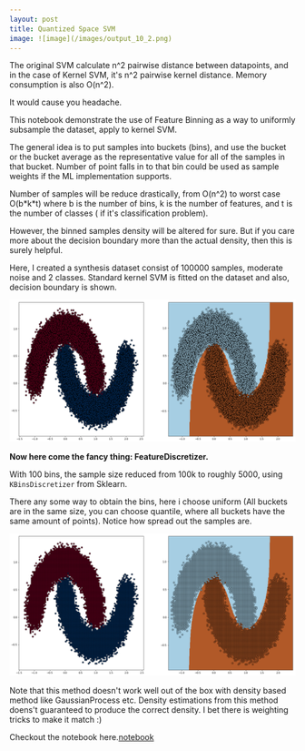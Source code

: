 ```yaml
---
layout: post
title: Quantized Space SVM
image: ![image](/images/output_10_2.png)
---
```




The original SVM calculate n^2 pairwise distance between datapoints, and in the case of Kernel SVM, it's n^2 pairwise kernel distance. Memory consumption is also O(n^2). 

It would cause you headache.

This notebook demonstrate the use of Feature Binning as a way to uniformly subsample the dataset, apply to kernel SVM. 



The general idea is to put samples into buckets (bins), and use the bucket or the bucket average as the representative value for all of the samples in that bucket. Number of point falls in to that bin could be used as sample weights if the ML implementation supports.


Number of samples will be reduce drastically, from O(n^2) to worst case O(b\*k\*t) where b is the number of bins, k is the number of features, and t is the number of classes ( if it's classification problem).



However, the binned samples density will be altered for sure. But if you care more about the decision boundary more than the actual density, then this is surely helpful.
    


Here, I created a synthesis dataset consist of 100000 samples, moderate noise and 2 classes. Standard kernel SVM is fitted on the dataset and also, decision boundary is shown.



![image](/images/output_6_2.png )



**Now here come the fancy thing: FeatureDiscretizer.**

With 100 bins, the sample size reduced from 100k to roughly 5000, using ```KBinsDiscretizer``` from Sklearn. 


There any some way to obtain the bins, here i choose uniform (All buckets are in the same size, you can choose quantile, where all buckets have the same amount of points). Notice how spread out the samples are. 





![image](/images/output_10_2.png )


Note that this method doesn't work well out of the box with density based method like GaussianProcess etc. Density estimations from this method doens't guaranteed to produce the correct density. I bet there is weighting tricks to make it match :)


Checkout the notebook here.[notebook](https://github.com/VuongNM/featurebinning/blob/master/featbin.ipynb)
